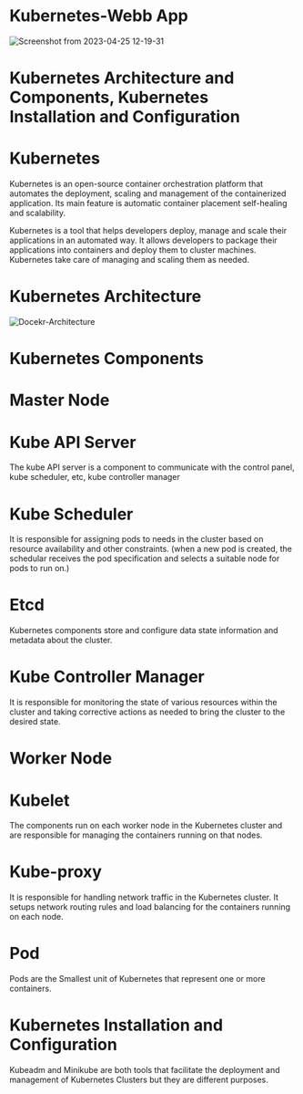# Kubernetes-Webb App
![Screenshot from 2023-04-25 12-19-31](https://user-images.githubusercontent.com/100048559/234285495-7925fa63-da51-4020-8fcb-38d18590bfb3.png)

# Kubernetes Architecture and Components, Kubernetes Installation and Configuration


# Kubernetes
Kubernetes is an open-source container orchestration platform that automates the deployment, scaling and management of the containerized application. Its main feature is automatic container placement self-healing and scalability.

Kubernetes is a tool that helps developers deploy, manage and scale their applications in an automated way. It allows developers to package their applications into containers and deploy them to cluster machines. Kubernetes take care of managing and scaling them as needed.

# Kubernetes Architecture
![Docekr-Architecture](https://user-images.githubusercontent.com/100048559/234293589-b218ccfe-86a9-44b6-b973-fecb43329c96.jpeg)

# Kubernetes Components
# Master Node
# Kube API Server
The kube API server is a component to communicate with the control panel, kube scheduler, etc, kube controller manager

# Kube Scheduler
It is responsible for assigning pods to needs in the cluster based on resource availability and other constraints. (when a new pod is created, the schedular receives the pod specification and selects a suitable node for pods to run on.)

# Etcd
Kubernetes components store and configure data state information and metadata about the cluster.

# Kube Controller Manager
It is responsible for monitoring the state of various resources within the cluster and taking corrective actions as needed to bring the cluster to the desired state.

# Worker Node

# Kubelet
The components run on each worker node in the Kubernetes cluster and are responsible for managing the containers running on that nodes.

# Kube-proxy
It is responsible for handling network traffic in the Kubernetes cluster. It setups network routing rules and load balancing for the containers running on each node.

# Pod
Pods are the Smallest unit of Kubernetes that represent one or more containers.

# Kubernetes Installation and Configuration
Kubeadm and Minikube are both tools that facilitate the deployment and management of Kubernetes Clusters but they are different purposes.

